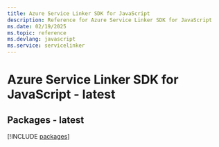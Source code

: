 ```yaml
---
title: Azure Service Linker SDK for JavaScript
description: Reference for Azure Service Linker SDK for JavaScript
ms.date: 02/19/2025
ms.topic: reference
ms.devlang: javascript
ms.service: servicelinker
---
```

# Azure Service Linker SDK for JavaScript - latest
## Packages - latest
[!INCLUDE [packages](service-linker-index.md)]